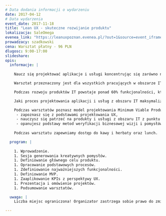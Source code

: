 ```yaml
---
# Data dodania informacji o wydarzeniu
date: 2017-04-12
# Data wydarzenia
event_date: 2017-11-18
title: "Lean UX - skuteczne rozwijanie produktu"
lokalizacja: SaleOmega
evenea_link: "https://leanuxpoznan.evenea.pl/?out=1&source=event_iframe"
prowadzacy: szadkowski
cena: Warsztat płatny - 96 PLN
dlugosc: 9:00-17:00
slideshare:
opis:
  informacje: |
   
    Naucz się projektować aplikacje i usługi koncentrując się zarówno na potrzebach Twoich użytkowników, jak i na zarządzaniu strategicznym rozwoju produktu. Maksymalizuj szanse na jego sukces wykorzystując narzędzia Lean UX.

    Warsztat przeznaczony jest dla wszystkich pracujących w obszarze IT, zarówno po stronie biznesowej (Product Owners, Product Managers, Project Managers, UX/UI Designers, Business Analysts), jak i technicznej (Software Developers, Quality Assurance Engineers, Operators). Podczas zajęć będziemy poruszać przede wszystkim tematy strategiczne i koncepcyjne, więc wiedza dotycząca konkretnej technologii nie jest wymagana.

    Podczas rozwoju produktów IT powstaje ponad 60% funkcjonalności, które są nieużywane lub prawie nieużywane przez użytkowników. Zatem większość pracochłonności poświęcana jest zadaniom, które nie mają uzasadnienia biznesowego, lub takim, które podczas konfrontacji z użytkownikami końcowymi, nie spełniają ich oczekiwań i przez to nie zapewniają zwrotów z inwestycji.

    Jaki proces projektowania aplikacji i usług z obszaru IT maksymalizuje szanse na opłacalność inwestycji? Zderzenie ze sobą kilku modeli pracy, czyli Agile, Design Thinking wraz z podejściem typu Lean zaowocowało stworzeniem skutecznego sposobu opracowywania i weryfikacji efektywności rynkowej produktu przy jednoczesnej minimalizacji nakładów na rozwój i jego wdrożenie.

    Podczas warsztatów poznasz model projektowania Minimum Viable Product przy użyciu metody Customer Journey. Dzięki temu: 
     - zapoznasz się z podstawami projektowania UX, 
     - nauczysz się patrzeć na produkty i usługi z obszaru IT z punktu widzenia Klienta końcowego, 
     - opanujesz podstawy metod weryfikacji biznesowej wizji i pomysłów na nowe funkcjonalności i usługi.
    
    Podczas warsztatu zapewniamy dostęp do kawy i herbaty oraz lunch. 

  program: |
   
    1. Wprowadzenie.
    1. Sesja generowania kreatywnych pomysłów.
    1. Definiowanie głównego celu produktu.
    1. Opracowanie podstawowych procesów.
    1. Zdefiniowanie najważniejszych funkcjonalności.
    1. Definiowanie MVP.
    1. Zaaplikowanie KPIs z perspektywy UX.
    1. Prezentacja i omówienie projektów.
    1. Podsumowanie warsztatów.

  uwaga: |
    Liczba miejsc ograniczona! Organizator zastrzega sobie prawo do zmiany lokalizacji wydarzenia oraz jego odwołania w przypadku niezgłoszenia się minimalnej liczby uczestników.

---
```

